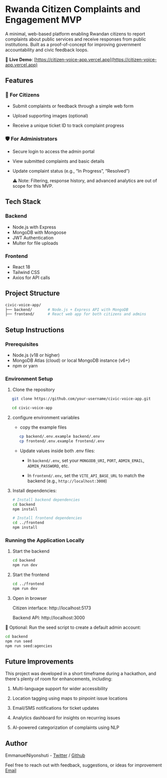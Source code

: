 # Rwanda  Citizen Complaints and Engagement MVP

A minimal, web-based platform enabling Rwandan citizens to report complaints about public services and receive responses from public institutions. Built as a proof-of-concept for improving government accountability and civic feedback loops.

🔗 **Live Demo**: [https://citizen-voice-app.vercel.app](https://citizen-voice-app.vercel.app)

## Features

### 👥 For Citizens
-  Submit complaints or feedback through a simple web form

-  Upload supporting images (optional)

-  Receive a unique ticket ID to track complaint progress

### 🛡️ For Administrators
-  Secure login to access the admin portal

-  View submitted complaints and basic details

-  Update complaint status (e.g., “In Progress”, “Resolved”)

   ⚠️ Note: Filtering, response history, and advanced analytics are out of scope for this MVP.

## Tech Stack

### Backend
- Node.js with Express
- MongoDB with Mongoose
- JWT Authentication
- Multer for file uploads

### Frontend
- React 18
- Tailwind CSS
- Axios for API calls

## Project Structure
```bash
civic-voice-app/
├── backend/       # Node.js + Express API with MongoDB
├── frontend/      # React web app for both citizens and admins

```

## Setup Instructions

### Prerequisites
- Node.js (v18 or higher)
- MongoDB Atlas (cloud) or local MongoDB instance (v6+)
- npm or yarn

### Environment Setup
1. Clone the repository
```bash
   git clone https://github.com/your-username/civic-voice-app.git

   cd civic-voice-app
   ```

2. configure environment variables
   -  copy the example files
   ```bash
      cp backend/.env.example backend/.env
      cp frontend/.env.example frontend/.env

   ```
   -  Update values inside both .env files:

      * In `backend/.env`, set your `MONGODB_URI`, `PORT`, `ADMIN_EMAIL`, `ADMIN_PASSWORD`, etc.

      * In `frontend/.env`, set the `VITE_API_BASE_URL` to match the backend (e.g., `http://localhost:3000`)

3. Install dependencies:
   ```bash
   # Install backend dependencies
   cd backend
   npm install

   # Install frontend dependencies
   cd ../frontend
   npm install
   ```

### Running the Application Locally
1. Start the backend

   ```bash
   cd backend
   npm run dev

2. Start the frontend

   ```bash
   cd ../frontend
   npm run dev
   ```
3. Open in browser

   Citizen interface: http://localhost:5173

   Backend API: http://localhost:3000

🧪 Optional: Run the seed script to create a default admin account:

   ```bash
   cd backend
   npm run seed
   npm run seed:agencies
   ```
## Future Improvements
This project was developed in a short timeframe during a hackathon, and there's plenty of room for enhancements, including:

1. Multi-language support for wider accessibility

2. Location tagging using maps to pinpoint issue locations

3. Email/SMS notifications for ticket updates

4. Analytics dashboard for insights on recurring issues

5. AI-powered categorization of complaints using NLP

## Author
EmmanuelNiyonshuti - [Twitter](https://x.com/NIYONSH77028058) / [Github](https://github.com/EmmanuelNiyonshuti)

Feel free to reach out with feedback, suggestions, or ideas for improvement [Email](mailto:emmanuelniyonshuti13@gmail.com)

